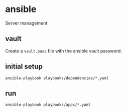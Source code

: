 # ansible
Server management

## vault
Create a `vault.pass` file with the ansible vault password.

## initial setup
```shell
ansible-playbook playbooks/dependencies/*.yaml
```

## run
```shell
ansible-playbook playbooks/apps/*.yaml
```

